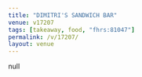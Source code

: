 ```yaml
---
title: "DIMITRI'S SANDWICH BAR"
venue: v17207
tags: [takeaway, food, "fhrs:81047"]
permalink: /v/17207/
layout: venue
---
```

null